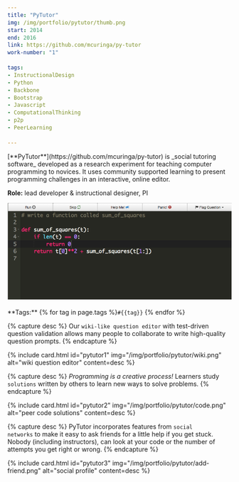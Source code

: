 ```yaml
---
title: "PyTutor"
img: /img/portfolio/pytutor/thumb.png
start: 2014
end: 2016
link: https://github.com/mcuringa/py-tutor
work-number: "1"

tags:
- InstructionalDesign
- Python
- Backbone
- Bootstrap
- Javascript
- ComputationalThinking
- p2p
- PeerLearning

---
```

<div class="row">
  <div class="col-md-5" markdown="1">
[**PyTutor**](https://github.com/mcuringa/py-tutor) is _social tutoring software_ developed as a research experiment for teaching computer programming to novices. It uses community supported learning to present programming challenges in an interactive, online editor.

**Role:** lead developer &amp; instructional designer, PI

  </div>
  <div class="col-md-7" markdown="0">
    <img src="/img/portfolio/pytutor/study.png" class="img-fluid" alt="PyTutor study problem screen">
  </div>
</div>
<br>
**Tags:** {% for tag in page.tags %}<code class="tag">#{{tag}}</code> {% endfor %}
<div class="row">

{% capture desc %}
Our <code>wiki-like question editor</code> with test-driven question validation allows many people to collaborate to write high-quality question prompts.
{% endcapture %}

{% include card.html 
  id="pytutor1" img="/img/portfolio/pytutor/wiki.png" 
  alt="wiki question editor" 
  content=desc %}


{% capture desc %}
<em>Programming is a creative process!</em> Learners study <code>solutions</code> written by others to learn new ways to solve problems.
{% endcapture %}

{% include card.html 
  id="pytutor2" img="/img/portfolio/pytutor/code.png" 
  alt="peer code solutions" 
  content=desc %}


{% capture desc %}
PyTutor incorporates features from <code>social networks</code> to make it
easy to ask friends for a little help if you get stuck. Nobody (including
instructors), can look at your code or the number of attempts you get right or
wrong.
{% endcapture %}

{% include card.html 
  id="pytutor3" 
  img="/img/portfolio/pytutor/add-friend.png" 
  alt="social profile" 
  content=desc %}

</div>

